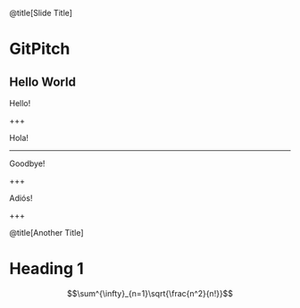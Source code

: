 @title[Slide Title]
# GitPitch
## Hello World

Hello!

+++

Hola!

---

Goodbye!

+++

Adiós!

+++

@title[Another Title]
# Heading 1

$$\sum^{\infty}_{n=1}\sqrt{\frac{n^2}{n!}}$$